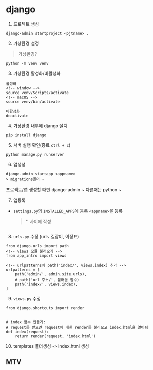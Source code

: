 # django

1. 프로젝트 생성
```
django-admin startproject <pjtname> .
```

2. 가상환경 설정
> 가상환경?    
```
python -m venv venv
```

3. 가상환경 활성화/비활성화
```
활성화
<!-- window -->
source venv/Scripts/activate
<!-- macOS -->
source venv/bin/activate

비활성화
deactivate
```

4. 가상환경 내부에 django 설치
```
pip install django
```

5. 서버 실행 확인(종료 `ctrl + c`)
```
python manage.py runserver
```

6. 앱생성
```
django-admin startapp <appname>
> migrations폴더 - 
```
프로젝트/앱 생성할 때만 django-admin ~
다른때는 python ~

7. 앱등록
- `settings.py`의 `INSTALLED_APPS`에 등록
    `<appname>`을 등록 
    > '' 사이에 작성
```

```

8. `urls.py` 수정 (url~ 길잡이, 이정표)
```
from django.urls import path
<!-- views 모듈 불러오기 -->
from app_intro import views 

<!-- urlpatterns에 path('index/', views.index) 추가 -->
urlpatterns = [
    path('admin/', admin.site.urls),
    # path('url 주소/', 불러올 함수)
    path('index/', views.index),
]
```

9. `views.py` 수정
```
from django.shortcuts import render


# index 함수 만들기:
# request를 받으면 request에 대한 render를 불러오고 index.html을 열어줘
def index(request):
    return render(request, 'index.html')
```

10. templates 폴더생성 
-> index.html 생성

## MTV